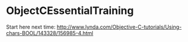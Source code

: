 # ObjectCEssentialTraining


Start here next time:
http://www.lynda.com/Objective-C-tutorials/Using-chars-BOOL/143328/156985-4.html

